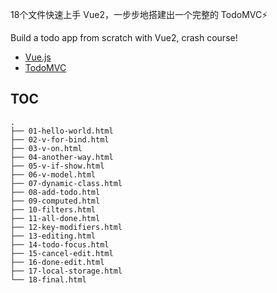 
18个文件快速上手 Vue2，一步步地搭建出一个完整的 TodoMVC⚡

Build a todo app from scratch with Vue2, crash course! 

- [Vue.js](https://v2.vuejs.org/)
- [TodoMVC](https://todomvc.com/)

## TOC

```
.
├── 01-hello-world.html
├── 02-v-for-bind.html
├── 03-v-on.html
├── 04-another-way.html
├── 05-v-if-show.html
├── 06-v-model.html
├── 07-dynamic-class.html
├── 08-add-todo.html
├── 09-computed.html
├── 10-filters.html
├── 11-all-done.html
├── 12-key-modifiers.html
├── 13-editing.html
├── 14-todo-focus.html
├── 15-cancel-edit.html
├── 16-done-edit.html
├── 17-local-storage.html
└── 18-final.html
```